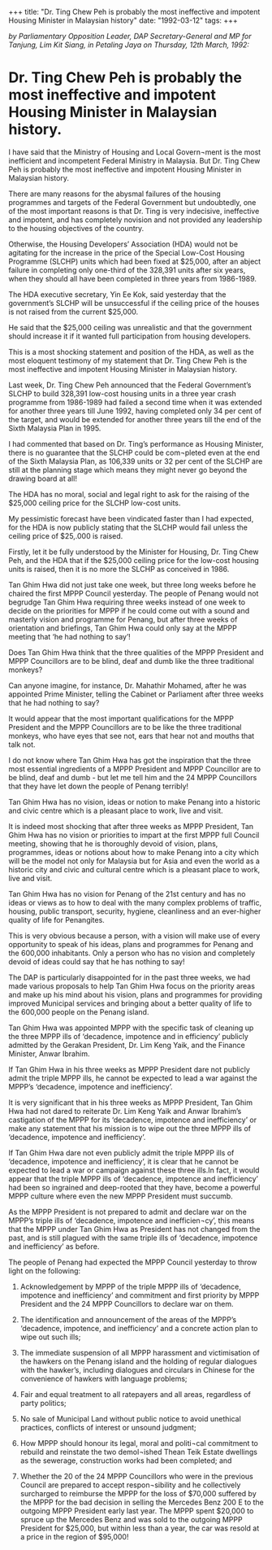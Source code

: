 +++ 
title: "Dr. Ting Chew Peh is probably the most ineffective and impotent Housing Minister in Malaysian history"
date: "1992-03-12"
tags:
+++

_by Parliamentary Opposition Leader, DAP Secretary-General and MP for Tanjung, Lim Kit Siang, in Petaling Jaya on Thursday, 12th March, 1992:_

# Dr. Ting Chew Peh is probably the most ineffective and impotent Housing Minister in Malaysian history.

I have said that the Ministry of Housing and Local Govern¬ment is the most inefficient and incompetent Federal Ministry in Malaysia. But Dr. Ting Chew Peh is probably the most ineffective and impotent Housing Minister in Malaysian history.</u>

There are many reasons for the abysmal failures of  the housing programmes and targets of the Federal Government but undoubtedly, one of the most important reasons is that Dr. Ting is very indecisive, ineffective and impotent, and has completely novision and not provided any leadership to the housing objectives of the country.

Otherwise, the Housing Developers’ Association (HDA) would not be agitating for the increase in the price of the Special Low-Cost Housing Programme (SLCHP) units which had been fixed at $25,000, after an abject failure in completing only one-third of the 328,391 units after six years, when they should all have been completed in three years from  1986-1989.

The HDA executive secretary, Yin Ee Kok, said yesterday that the government’s SLCHP will be unsuccessful if the ceiling price of the houses is not raised from the current $25,000.

He said that the $25,000 ceiling was unrealistic and that the government should increase it if it wanted full participation from housing developers.

This is a most shocking statement and position of the HDA, as well as the most eloquent testimony of my statement that Dr. Ting Chew Peh is the most ineffective and impotent Housing Minister in
Malaysian history.

Last week, Dr. Ting Chew Peh announced that the Federal Government’s SLCHP to build 328,391 low-cost housing units in a three year crash programme from 1986-1989 had failed a second  time when it was extended for another three years till June 1992, having completed only 34 per cent of the target, and would be extended for another three years till the end of the Sixth Malaysia Plan in 1995.

I had commented that based on Dr. Ting’s performance as Housing Minister, there is no guarantee that the SLCHP could be com¬pleted even at the end of the Sixth Malaysia Plan, as 106,339 units or 32 per cent of the SLCHP are still at the planning stage which means they might never go beyond the drawing board at all!

The HDA has no moral, social and legal right to ask for the raising of the $25,000 ceiling price for the    SLCHP low-cost units.

My pessimistic forecast have been vindicated faster than I had expected, for the HDA is now publicly stating that the SLCHP would fail unless the ceiling  price of $25,.000 is raised.


Firstly, let it be fully understood by the Minister for Housing, Dr. Ting Chew Peh, and the HDA that if the $25,000 ceiling price for the low-cost housing units is raised, then it is no more the SLCHP 
as conceived in 1986.

Tan Ghim Hwa did not just take one week, but three long weeks before he chaired the first MPPP Council yesterday. The people of Penang would not begrudge Tan Ghim Hwa requiring three weeks instead of one week to decide on the priorities for MPPP if he could come out with a sound and masterly vision and programme for Penang, but after three weeks of orientation and briefings, Tan Ghim Hwa could only say at the MPPP meeting that ‘he had nothing to say’!

Does Tan Ghim Hwa think that the three qualities of the MPPP President and MPPP Councillors are to 
be blind, deaf and dumb like the three traditional monkeys?

Can anyone imagine, for instance, Dr. Mahathir Mohamed, after he was appointed Prime Minister, telling the Cabinet or Parliament after three weeks that he had nothing to say?

It would appear that the most important qualifications for the MPPP President and the MPPP Councillors are to be like the three traditional monkeys, who have eyes that see not, ears that hear not and mouths that talk not.

I do not know where Tan Ghim Hwa has got the inspiration that the three most essential ingredients of a MPPP President and MPPP Councillor are to be blind, deaf and dumb - but let me tell him and the 24 MPPP Councillors that they have let down the people of Penang terribly!

Tan Ghim Hwa has no vision, ideas or notion to make Penang into a historic and civic centre which is a pleasant place to work, live and visit. 

It is indeed most shocking that after three weeks as MPPP President, Tan Ghim Hwa has no vision or priorities to impart at the first MPPP full Council meeting, showing that he is thoroughly devoid of vision, plans, programmes, ideas or notions about how to make Penang into a city which will be the model not only for Malaysia but for Asia and even the world as a historic city and civic and cultural centre which is a pleasant place to work, live and visit.

Tan Ghim Hwa has no vision for Penang of the 21st century and has no ideas or views as to how to deal with the many complex problems of traffic, housing, public transport, security, hygiene, cleanliness and an ever-higher quality of life for Penangites.

This is very obvious because a person, with a vision will make use of every opportunity to speak of his ideas, plans and programmes for Penang and the 600,000 inhabitants. Only a person who has no vision and completely devoid of ideas could say that he has nothing to say!

The DAP is particularly disappointed for in the past three weeks, we had made various proposals to help Tan Ghim Hwa focus on the priority areas and make up his mind about his vision, plans and programmes for providing improved Municipal services and bringing about a better quality of life to the 600,000 people on the Penang island.

Tan Ghim Hwa was appointed MPPP with the specific task of cleaning up the three MPPP ills of ‘decadence, impotence and in efficiency’ publicly admitted by the Gerakan President, Dr. Lim Keng Yaik, and the Finance Minister, Anwar Ibrahim.


If Tan Ghim Hwa in his three weeks as MPPP President dare not publicly admit the triple MPPP ills, he cannot be expected to lead a war against the MPPP’s ‘decadence, impotence and inefficiency’.

It is very significant that in his three weeks as MPPP President, Tan Ghim Hwa had not dared to reiterate Dr. Lim Keng Yaik and Anwar Ibrahim’s castigation of the MPPP for its ‘decadence, impotence and inefficiency’ or make any statement that his mission is to wipe out the three MPPP ills of ‘decadence, impotence and inefficiency’.

If Tan Ghim Hwa dare not even publicly admit the triple MPPP ills of ‘decadence, impotence and inefficiency’, it is clear that he cannot be expected to lead a war or campaign against these three ills.In fact, it would appear that the triple MPPP ills of ‘decadence, impotence and inefficiency’ had been so ingrained and deep-rooted that they have, become a powerful MPPP culture where even the new MPPP President must succumb.

As the MPPP President is not prepared to admit and declare war on the MPPP’s triple ills of ‘decadence, impotence and inefficien¬cy’, this means that the MPPP under Tan Ghim Hwa as President has not changed from the past, and is still plagued with the same triple ills of  ‘decadence, impotence and  inefficiency’ as before.

The people of Penang had expected the MPPP Council yesterday to throw light on the following:

1. Acknowledgement by MPPP of the triple MPPP ills of ‘decadence, impotence and inefficiency’ and commitment and first priority by MPPP President and the 24 MPPP Councillors to declare war on them. 

2. The identification and announcement of the areas of the MPPP’s ‘decadence, impotence, and inefficiency’ and a concrete action plan to wipe out such ills; 

3. The immediate suspension of all MPPP harassment and victimisation of the hawkers on the Penang island and the holding of regular dialogues with the hawker’s, including dialogues and circulars in Chinese for the convenience of hawkers with language problems;

4. Fair and equal treatment to all ratepayers and all areas, regardless of party politics;

5. No sale of Municipal Land without public notice to avoid unethical practices, conflicts of interest or unsound judgment;

6. How MPPP should honour its legal, moral and politi¬cal commitment to rebuild and reinstate the 
two demol¬ished Thean Teik Estate dwellings as the sewerage, construction works had been completed; and

7. Whether the 20 of the 24 MPPP Councillors who were in the previous Council are prepared to accept respon¬sibility and he collectively surcharged to reimburse the MPPP for the loss of $70,000 suffered by the MPPP for the bad decision in selling the Mercedes Benz 200 E to the outgoing MPPP President early last year. The MPPP spent $20,000 to spruce up the Mercedes Benz and was sold to the outgoing MPPP President for $25,000, but within less than a year, the car was resold at a price in  the region of $95,000!
 
